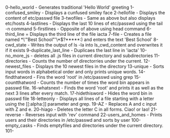 0-hello_world - Generates traditional 'Hello World' greeting
1-confused_smiley - Displays a cunfused smiley face
2-hellofile - Displays the content of etc/passwd file
3-twofiles - Same as above but also displays etc/hosts
4-lastlines - Displays the last 10 lines of etc/passwd using the tail -n command
5-firstlines - Opposite of above using head command
6-third_line = Displays the third line of the file iacta
7-file - Creates a file named \*\\'"Best School"\'\\*$\?\*\*\*\*\*:) and enters the text 'Best School'
8-cwd_state - Writes the output of ls -la into ls_cwd_content and overwrites it if it exists
9-duplicate_last_line - Duplicaes the last line in 'iacta'
10-no_more_js - deletes all .js files in current directory and subdirectories
11-directories - Counts the number of directorries under the current.
12-newest_files - Displays the 10 newest files in the directory
13-unique - Sorts input words in alphabetical order and only prints unique words.
14-findthatword - Fins the word 'root' in /etc/passwd using grep
15-countthatword - Counts the number of times the word bin appears in passwd file.
16-whatsnext - Finds the word 'root' and prints it as well as the next 3 lines after every match.
17-hidethisword - Hides the word bin in passwd file
18-letteonly - Displays all lines of a file starting with a letter using the [[:alpha:]] parameter and grep.
19-AZ - Replaces A and c input with Z and e.
20-hiago - Deletes the letter C in all forms. Ciao! or Iao!
21-reverse - Reverses input with 'rev' command
22-users_and_homes - Prints users and their directories in /etc/passwd and sorts by user
100-empty_casks - Finds emptyfiles and directories under the current directory.
101-
